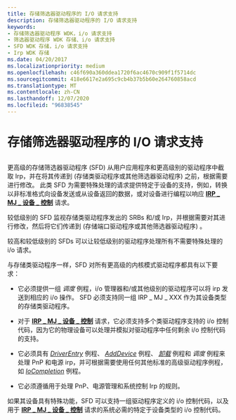 ```yaml
---
title: 存储筛选器驱动程序的 I/O 请求支持
description: 存储筛选器驱动程序的 I/O 请求支持
keywords:
- 存储筛选器驱动程序 WDK，i/o 请求支持
- 筛选器驱动程序 WDK 存储、i/o 请求支持
- SFD WDK 存储，i/o 请求支持
- Irp WDK 存储
ms.date: 04/20/2017
ms.localizationpriority: medium
ms.openlocfilehash: c46f690a360ddea1720f6ac4670c909f1f5714dc
ms.sourcegitcommit: 418e6617e2a695c9cb4b37b5b60e264760858acd
ms.translationtype: MT
ms.contentlocale: zh-CN
ms.lasthandoff: 12/07/2020
ms.locfileid: "96838545"
---
```

# <a name="storage-filter-drivers-support-of-io-requests"></a>存储筛选器驱动程序的 I/O 请求支持


## <span id="ddk_storage_filter_driver_s_support_of_i_o_requests_kg"></span><span id="DDK_STORAGE_FILTER_DRIVER_S_SUPPORT_OF_I_O_REQUESTS_KG"></span>


更高级的存储筛选器驱动程序 (SFD) 从用户应用程序和更高级别的驱动程序中截取 Irp，并在将其传递到 (存储类驱动程序或其他筛选器驱动程序) 之前，根据需要进行修改。 此类 SFD 为需要特殊处理的请求提供特定于设备的支持，例如，转换以非标准格式向设备发送或从设备返回的数据，或对设备进行编程以响应 [**IRP \_ MJ \_ 设备 \_ 控制**](../kernel/irp-mj-device-control.md) 请求。

较低级别的 SFD 监视存储类驱动程序发出的 SRBs 和/或 Irp，并根据需要对其进行修改，然后将它们传递到 (存储端口驱动程序或其他筛选器驱动程序) 。

较高和较低级别的 SFDs 可以让较低级别的驱动程序处理所有不需要特殊处理的 i/o 请求。

与存储类驱动程序一样，SFD 对所有更高级的内核模式驱动程序都具有以下要求：

-   它必须提供一组 *调度* 例程，i/o 管理器和/或其他级别的驱动程序可以将 irp 发送到相应的 i/o 操作。 SFD 必须支持同一组 IRP \_ MJ \_ XXX 作为其设备类型的存储类驱动程序。

-   对于 [**IRP \_ MJ \_ 设备 \_ 控制**](../kernel/irp-mj-device-control.md) 请求，它必须支持多个类驱动程序支持的 i/o 控制代码，因为它的物理设备可以处理并模拟对驱动程序中任何剩余 i/o 控制代码的支持。

-   它必须具有 [*DriverEntry*](/windows-hardware/drivers/ddi/wdm/nc-wdm-driver_initialize) 例程、 [*AddDevice*](/windows-hardware/drivers/ddi/wdm/nc-wdm-driver_add_device) 例程、 [*卸载*](/windows-hardware/drivers/ddi/wdm/nc-wdm-driver_unload) 例程和 *调度* 例程来处理 PnP 和电源 irp，并可根据需要使用任何其他标准的高级驱动程序例程，如 [*IoCompletion*](/windows-hardware/drivers/ddi/wdm/nc-wdm-io_completion_routine) 例程。

-   它必须遵循用于处理 PnP、电源管理和系统控制 Irp 的规则。

如果其设备具有特殊功能，SFD 可以支持一组驱动程序定义的 i/o 控制代码，以及用于 [**IRP \_ MJ \_ 设备 \_ 控制**](../kernel/irp-mj-device-control.md) 请求的系统必需的特定于设备类型的 i/o 控制代码。

 


